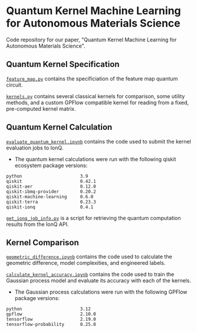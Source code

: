 # Quantum Kernel Machine Learning for Autonomous Materials Science
Code repository for our paper, "Quantum Kernel Machine Learning for Autonomous Materials Science".

## Quantum Kernel Specification
[`feature_map.py`](./feature_map.py) contains the specificiation of the feature map quantum circuit.

[`kernels.py`](./kernels.py) contains several classical kernels for comparison, some utility methods, and a custom GPFlow compatible kernel for reading from a fixed, pre-computed kernel matrix. 

## Quantum Kernel Calculation

[`evaluate_quantum_kernel.ipynb`](./evaluate_quantum_kernel.ipynb) contains the code used to submit the kernel evaluation jobs to IonQ.
    
* The quantum kernel calculations were run with the following qiskit ecosystem package versions:

```
python                      3.9
qiskit                      0.42.1
qiskit-aer                  0.12.0
qiskit-ibmq-provider        0.20.2
qiskit-machine-learning     0.6.0
qiskit-terra                0.23.3
qiskit-ionq                 0.4.1
```

[`get_ionq_job_info.py`](./get_ionq_job_info.py) is a script for retrieving the quantum computation results from the IonQ API. 

## Kernel Comparison

[`geometric_difference.ipynb`](./geometric_difference.ipynb) contains the code used to calculate the geometric difference, model complexities, and engineered labels.

[`calculate_kernel_accuracy.ipynb`](./calculate_kernel_accuracy.ipynb) contains the code used to train the Gaussian process model and evaluate its accuracy with each of the kernels.

* The Gaussian process calculations were run with the following GPFlow package versions:

```
python                      3.12
gpflow                      2.10.0        
tensorflow                  2.19.0        
tensorflow-probability      0.25.0        
```